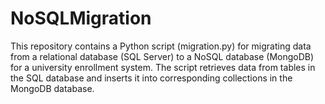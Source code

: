 # NoSQLMigration
This repository contains a Python script (migration.py) for migrating data from a relational database (SQL Server) to a NoSQL database (MongoDB) for a university enrollment system. The script retrieves data from tables in the SQL database and inserts it into corresponding collections in the MongoDB database.
